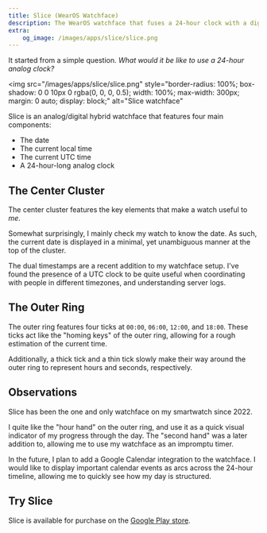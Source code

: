```yaml
---
title: Slice (WearOS Watchface)
description: The WearOS watchface that fuses a 24-hour clock with a digital display
extra:
    og_image: /images/apps/slice/slice.png
---
```


It started from a simple question. *What would it be like to use a 24-hour analog clock?*

<img
    src="/images/apps/slice/slice.png"
    style="border-radius: 100%; box-shadow: 0 0 10px 0 rgba(0, 0, 0, 0.5); width: 100%; max-width: 300px; margin: 0 auto; display: block;"
    alt="Slice watchface"
>

Slice is an analog/digital hybrid watchface that features four main components:

- The date
- The current local time
- The current UTC time
- A 24-hour-long analog clock

## The Center Cluster

The center cluster features the key elements that make a watch useful to *me*.

Somewhat surprisingly, I mainly check my watch to know the date. As such, the current date is displayed in a minimal, yet unambiguous manner at the top of the cluster.

The dual timestamps are a recent addition to my watchface setup. I've found the presence of a UTC clock to be quite useful when coordinating with people in different timezones, and understanding server logs.

## The Outer Ring

The outer ring features four ticks at `00:00`, `06:00`, `12:00`, and `18:00`. These ticks act like the "homing keys" of the outer ring, allowing for a rough estimation of the current time.

Additionally, a thick tick and a thin tick slowly make their way around the outer ring to represent hours and seconds, respectively.

## Observations

Slice has been the one and only watchface on my smartwatch since 2022. 

I quite like the "hour hand" on the outer ring, and use it as a quick visual indicator of my progress through the day. The "second hand" was a later addition to, allowing me to use my watchface as an impromptu timer.

In the future, I plan to add a Google Calendar integration to the watchface. I would like to display important calendar events as arcs across the 24-hour timeline, allowing me to quickly see how my day is structured.

## Try Slice

Slice is available for purchase on the [Google Play store](https://play.google.com/store/apps/details?id=com.ewpratten.wearos.slice).